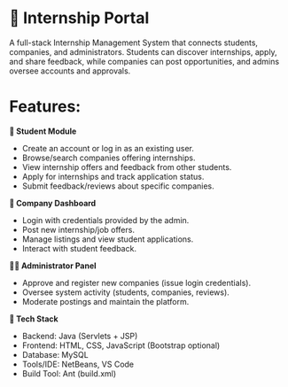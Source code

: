 # 📘 Internship Portal
A full-stack Internship Management System that connects students, companies, and administrators.
Students can discover internships, apply, and share feedback, while companies can post opportunities, and admins oversee accounts and approvals.

# Features:

**🔹 Student Module**
- Create an account or log in as an existing user.
- Browse/search companies offering internships.
- View internship offers and feedback from other students.
- Apply for internships and track application status.
- Submit feedback/reviews about specific companies.

**🏢 Company Dashboard**
- Login with credentials provided by the admin.
- Post new internship/job offers.
- Manage listings and view student applications.
- Interact with student feedback.

**👨‍💼 Administrator Panel**
- Approve and register new companies (issue login credentials).
- Oversee system activity (students, companies, reviews).
- Moderate postings and maintain the platform.

**🔹 Tech Stack**
- Backend: Java (Servlets + JSP)
- Frontend: HTML, CSS, JavaScript (Bootstrap optional)
- Database: MySQL
- Tools/IDE: NetBeans, VS Code
- Build Tool: Ant (build.xml)
